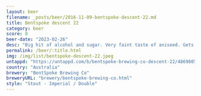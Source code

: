 ```yaml
---
layout: beer
filename: _posts/beer/2016-11-09-bentspoke-descent-22.md
title: Bentspoke descent 22
category: beer
score: 8
beer-date: "2023-02-26"
desc: "Big hit of alcohol and sugar. Very faint taste of aniseed. Gets better as it goes down, or maybe I just got drunker"
permalink: /beer/:title.html
img: /img/list/bentspoke-descent-22.jpeg
untappd: "https://untappd.com/b/bentspoke-brewing-co-descent-22/4869805"
country: "Australia"
brewery: "BentSpoke Brewing Co"
breweryURL: "brewery/bentspoke-brewing-co.html"
style: "Stout - Imperial / Double"
---
```

